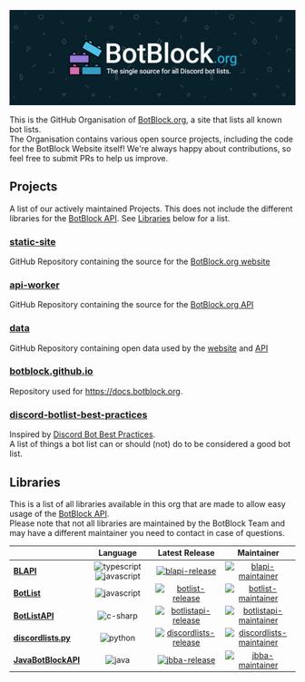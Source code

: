 <!-- GitHub Repositories -->
[botblock-site-repo]: https://github.com/botblock/static-site
[botblock-api-repo]: https://github.com/botblock/api-worker
[botblock-data-repo]: https://github.com/botblock/data
[botblock-github-io-repo]: https://github.com/botblock/botblock.github.io
[best-practices-repo]: https://github.com/botblock/discord-botlist-best-practices

[blapi-repo]: https://github.com/botblock/BLAPI
[botlist-repo]: https://github.com/botblock/BotList
[botlistapi-repo]: https://github.com/botblock/BotListAPI
[discordlists-repo]: https://github.com/botblock/discordlists.py
[jbba-repo]: https://github.com/botblock/JavaBotBlockAPI

<!-- Images -->
[header]: https://raw.githubusercontent.com/botblock/.github/main/assets/img/header.png

<!-- Badges -->
[blapi-release]: https://img.shields.io/npm/v/blapi.svg?label=&style=flat-square&color=555555
[blapi-maintainer]: https://img.shields.io/badge/T0TProduction-555555?style=flat-square&color=555555

[botlist-release]: https://img.shields.io/npm/v/botlist.svg?label=&style=flat-square&color=555555
[botlist-maintainer]: https://img.shields.io/badge/PassTheMayo-blue?style=flat-square&color=555555

[botlistapi-release]: https://img.shields.io/nuget/v/botlistapi.svg?label=&style=flat-square&color=555555
[botlistapi-maintainer]: https://img.shields.io/badge/xXBuilderBXx-blue?style=flat-square&color=555555

[discordlists-release]: https://img.shields.io/pypi/v/discordlists.py.svg?label=&style=flat-square&color=555555
[discordlists-maintainer]: https://img.shields.io/badge/MattIPv4-blue?style=flat-square&color=555555

[jbba-release]: https://img.shields.io/nexus/maven-public/org.botblock/javabotblockapi-core?label=&server=https%3A%2F%2Frepo.codemc.io&style=flat-square&color=555555
[jbba-maintainer]: https://img.shields.io/badge/Andre601-blue?style=flat-square&color=555555

[typescript]: https://img.shields.io/badge/TypeScript-2b7489?logo=typescript&logoColor=white&style=flat-square
[javascript]: https://img.shields.io/badge/JavaScript-f1e05a?logo=javascript&logoColor=black&style=flat-square
[c-sharp]: https://img.shields.io/badge/C%23-178600?logo=c-sharp&logoColor=white&style=flat-square
[python]: https://img.shields.io/badge/Python-3572A5?logo=python&logoColor=white&style=flat-square
[java]: https://img.shields.io/badge/Java-b07219?logo=java&logoColor=white&style=flat-square

<!-- Lib downloads -->
[blapi-download]: https://www.npmjs.com/package/blapi
[botlist-download]: https://www.npmjs.com/package/botlist
[botlistapi-download]: https://www.nuget.org/packages/BotListAPI
[discordlists-download]: https://pypi.org/project/discordlists.py/
[jbba-download]: https://ci.codemc.io/job/botblock/job/JavaBotBlockAPI/lastSuccessfulBuild/

<!-- Misc -->
[website]: https://botblock.org
[api]: https://botblock.org/docs

[best-practices-bot]: https://github.com/meew0/discord-bot-best-practices

[t0tproduction]: https://github.com/T0TProduction
[passthemayo]: https://github.com/PassTheMayo
[xxbuilderbxx]: https://github.com/xXBuilderBXx
[mattipv4]: https://github.com/MattIPv4
[andre601]: https://github.com/Andre601

<!-- Start of README -->
![header]

This is the GitHub Organisation of [BotBlock.org][website], a site that lists all known bot lists.  
The Organisation contains various open source projects, including the code for the BotBlock Website itself! We're always happy about contributions, so feel free to submit PRs to help us improve.

## Projects
A list of our actively maintained Projects. This does not include the different libraries for the [BotBlock API][api]. See [Libraries](#libraries) below for a list.

### [static-site][botblock-site-repo]
GitHub Repository containing the source for the [BotBlock.org website][website]

### [api-worker][botblock-api-repo]
GitHub Repository containing the source for the [BotBlock.org API][api]

### [data][botblock-data-repo]
GitHub Repository containing open data used by the [website][website] and [API][api]

### [botblock.github.io][botblock-github-io-repo]
Repository used for https://docs.botblock.org.

### [discord-botlist-best-practices][best-practices-repo]
Inspired by [Discord Bot Best Practices][best-practices-bot].  
A list of things a bot list can or should (not) do to be considered a good bot list.

## Libraries
This is a list of all libraries available in this org that are made to allow easy usage of the [BotBlock API][api].  
Please note that not all libraries are maintained by the BotBlock Team and may have a different maintainer you need to contact in case of questions.

|                                          | Language                    | Latest Release                                   | Maintainer                               |
| ---------------------------------------- |:---------------------------:|:------------------------------------------------:|:----------------------------------------:|
| [**BLAPI**][blapi-repo]                  | ![typescript] ![javascript] | [![blapi-release]][blapi-download]               | [![blapi-maintainer]][t0tproduction]     |
| [**BotList**][botlist-repo]              | ![javascript]               | [![botlist-release]][botlist-download]           | [![botlist-maintainer]][passthemayo]     |
| [**BotListAPI**][botlistapi-repo]        | ![c-sharp]                  | [![botlistapi-release]][botlistapi-download]     | [![botlistapi-maintainer]][xxbuilderbxx] |
| [**discordlists.py**][discordlists-repo] | ![python]                   | [![discordlists-release]][discordlists-download] | [![discordlists-maintainer]][mattipv4]   |
| [**JavaBotBlockAPI**][jbba-repo]         | ![java]                     | [![jbba-release]][jbba-download]                 | [![jbba-maintainer]][andre601]           |
